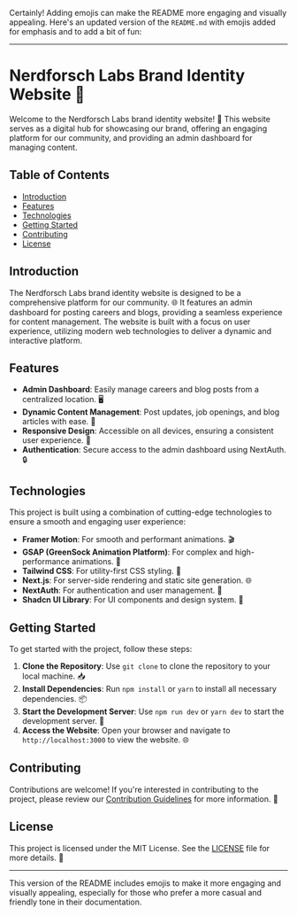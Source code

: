 Certainly! Adding emojis can make the README more engaging and visually appealing. Here's an updated version of the `README.md` with emojis added for emphasis and to add a bit of fun:

---

# Nerdforsch Labs Brand Identity Website 🚀

Welcome to the Nerdforsch Labs brand identity website! 🌟 This website serves as a digital hub for showcasing our brand, offering an engaging platform for our community, and providing an admin dashboard for managing content.

## Table of Contents

- [Introduction](#introduction)
- [Features](#features)
- [Technologies](#technologies)
- [Getting Started](#getting-started)
- [Contributing](#contributing)
- [License](#license)

## Introduction

The Nerdforsch Labs brand identity website is designed to be a comprehensive platform for our community. 🌐 It features an admin dashboard for posting careers and blogs, providing a seamless experience for content management. The website is built with a focus on user experience, utilizing modern web technologies to deliver a dynamic and interactive platform.

## Features

- **Admin Dashboard**: Easily manage careers and blog posts from a centralized location. 🖥️
- **Dynamic Content Management**: Post updates, job openings, and blog articles with ease. 📝
- **Responsive Design**: Accessible on all devices, ensuring a consistent user experience. 📱
- **Authentication**: Secure access to the admin dashboard using NextAuth. 🔒

## Technologies

This project is built using a combination of cutting-edge technologies to ensure a smooth and engaging user experience:

- **Framer Motion**: For smooth and performant animations. 🎬
- **GSAP (GreenSock Animation Platform)**: For complex and high-performance animations. 🚀
- **Tailwind CSS**: For utility-first CSS styling. 🎨
- **Next.js**: For server-side rendering and static site generation. 🌐
- **NextAuth**: For authentication and user management. 🔐
- **Shadcn UI Library**: For UI components and design system. 🎯

## Getting Started

To get started with the project, follow these steps:

1. **Clone the Repository**: Use `git clone` to clone the repository to your local machine. 📥
2. **Install Dependencies**: Run `npm install` or `yarn` to install all necessary dependencies. 📦
3. **Start the Development Server**: Use `npm run dev` or `yarn dev` to start the development server. 🚀
4. **Access the Website**: Open your browser and navigate to `http://localhost:3000` to view the website. 🌐

## Contributing

Contributions are welcome! If you're interested in contributing to the project, please review our [Contribution Guidelines](CONTRIBUTING.md) for more information. 🤝

## License

This project is licensed under the MIT License. See the [LICENSE](LICENSE) file for more details. 📄

---

This version of the README includes emojis to make it more engaging and visually appealing, especially for those who prefer a more casual and friendly tone in their documentation.
